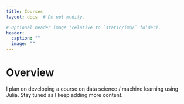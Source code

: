 ```yaml
---
title: Courses
layout: docs  # Do not modify.

# Optional header image (relative to `static/img/` folder).
header:
  caption: ""
  image: ""
---
```


# Overview

I plan on developing a course on data science / machine learning using Julia. Stay tuned as I keep adding more content.